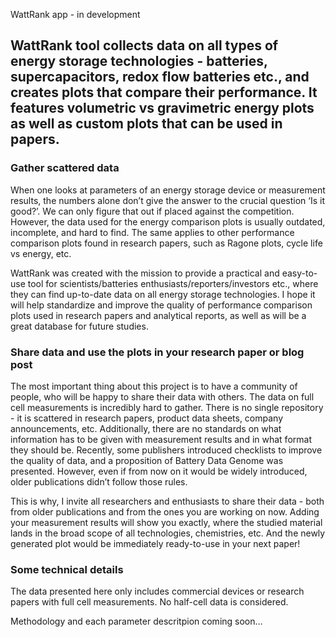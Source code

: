 WattRank app - in development

## WattRank tool collects data on all types of energy storage technologies - batteries, supercapacitors, redox flow batteries etc., and creates plots that compare their performance. It features volumetric vs gravimetric energy plots as well as custom plots that can be used in papers.

### Gather scattered data

When one looks at parameters of an energy storage device or measurement results, the numbers alone don’t give the answer to the crucial question ‘Is it good?’. We can only figure that out if placed against the competition. However, the data used for the energy comparison plots is usually outdated, incomplete, and hard to find. The same applies to other performance comparison plots found in research papers, such as Ragone plots, cycle life vs energy, etc.

WattRank was created with the mission to provide a practical and easy-to-use tool for scientists/batteries enthusiasts/reporters/investors etc., where they can find up-to-date data on all energy storage technologies. I hope it will help standardize and improve the quality of performance comparison plots used in research papers and analytical reports, as well as will be a great database for future studies.

### Share data and use the plots in your research paper or blog post

The most important thing about this project is to have a community of people, who will be happy to share their data with others. The data on full cell measurements is incredibly hard to gather. There is no single repository - it is scattered in research papers, product data sheets, company announcements, etc. Additionally, there are no standards on what information has to be given with measurement results and in what format they should be. Recently, some publishers introduced checklists to improve the quality of data, and a proposition of Battery Data Genome was presented. However, even if from now on it would be widely introduced, older publications didn’t follow those rules. 

This is why, I invite all researchers and enthusiasts to share their data - both from older publications and from the ones you are working on now. Adding your measurement results will show you exactly, where the studied material lands in the broad scope of all technologies, chemistries, etc. And the newly generated plot would be immediately ready-to-use in your next paper!

### Some technical details

The data presented here only includes commercial devices or research papers with full cell measurements. No half-cell data is considered.

Methodology and each parameter descritpion coming soon…
